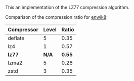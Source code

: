 This an implementation of the LZ77 compression algorithm.

Comparison of the compression ratio for [enwik8](https://www.mattmahoney.net/dc/text.html):

| Compressor | Level | Ratio |
|-|-|-|
| deflate | 5 | 0.35 |
| lz4 | 1 | 0.57 |
| **lz77** | **N/A** | **0.55** |
| lzma2 | 5 | 0.26 |
| zstd | 3 | 0.35 |
